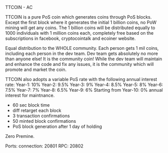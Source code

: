 
TTCOIN - AC

TTCOIN is a pure PoS coin which generates coins through PoS blocks. Except the first block where it generates the initial 1 billion coins, no PoW mining will get any coins. The 1 billion coins will be distributed equally to 1000 individuals with 1 million coins each, completely free based on the subscriptions in facebook, cryptocointalk and ecoiner website. 

Equal distribution to the WHOLE community. Each person gets 1 mil coins, including each person in the dev team. Dev team gets absolutely no more than anyone else! It is the community coin! While the dev team will maintain and enhance the code and fix any issues, it is the community which will promote and market the coin.  

TTCOIN also adopts a variable PoS rate with the following annual interest rate:
Year-1: 10%
Year-2: 9.5%
Year-3: 9%
Year-4: 8.5%
Year-5: 8%
Year-6: 7.5%
Year-7: 7%
Year-8: 6.5%
Year-9: 6%
Starting from Year-10: 0% annual interest for maintnance. 

- 60 sec block time
- diff retarget each block
- 3 transaction confirmations
- 50 minted block confirmations
- PoS block generation after 1 day of holding

Zero Premine.

Ports:
connection:	20801
RPC:			20802
